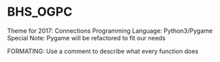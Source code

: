 # BHS_OGPC

Theme for 2017: Connections
Programming Language: Python3/Pygame
Special Note: Pygame will be refactored to fit our needs

FORMATING: Use a comment to describe what every function does

